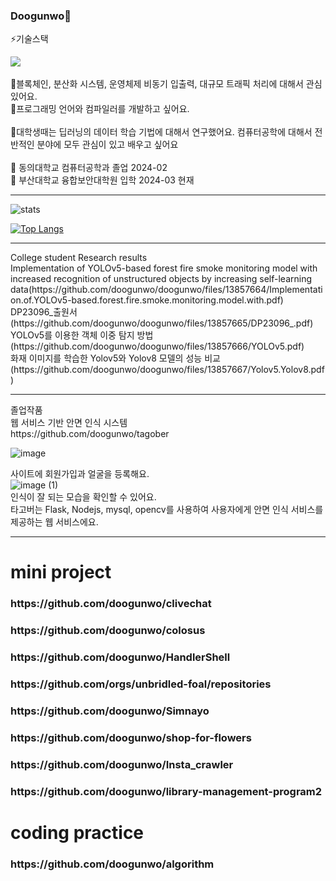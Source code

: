 ### Doogunwo👋
<!--
**doogunwo/doogunwo** is a ✨ _special_ ✨ repository because its `README.md` (this file) appears on your GitHub profile.

Here are some ideas to get you started:

- 🔭 I’m currently working on ...
- 🌱 I’m currently learning ...
- 👯 I’m looking to collaborate on ...
- 🤔 I’m looking for help with ...
- 💬 Ask me about ...
- 📫 How to reach me: ...
- 😄 Pronouns: ...
- ⚡ Fun fact: ...
-->
⚡기술스택
<div>
 <img src="https://img.shields.io/badge/Java-007396?style=for-the-badge&logo=Java&logoColor=white"> 
</div>
<br>
💬블록체인, 분산화 시스템, 운영체제 비동기 입출력, 대규모 트래픽 처리에 대해서 관심 있어요.
<br>
💬프로그래밍 언어와 컴파일러를 개발하고 싶어요.
<br>
<br>
🌱대학생때는 딥러닝의 데이터 학습 기법에 대해서 연구했어요. 컴퓨터공학에 대해서 전반적인 분야에 모두 관심이 있고 배우고 싶어요
<br>
<br>
🔭 동의대학교 컴퓨터공학과 졸업 2024-02
<br>
🔭 부산대학교 융합보안대학원 입학 2024-03 현재
<br>



<hr>
<div>
 
 ![stats](https://github-readme-stats.vercel.app/api?username=doogunwo&show_icons=true&theme=transparent)

[![Top Langs](https://github-readme-stats.vercel.app/api/top-langs/?username=doogunwo&layout=compact&theme=nord&hide_border=true)](https://github.com/doogunwo)
 
</div>

<hr>
College student Research results
<br>
Implementation of YOLOv5-based forest fire smoke monitoring model with increased recognition of unstructured objects by increasing self-learning data(https://github.com/doogunwo/doogunwo/files/13857664/Implementation.of.YOLOv5-based.forest.fire.smoke.monitoring.model.with.pdf)
<br>
DP23096_출원서(https://github.com/doogunwo/doogunwo/files/13857665/DP23096_.pdf)
<br>
YOLOv5를 이용한 객체 이중 탐지 방법(https://github.com/doogunwo/doogunwo/files/13857666/YOLOv5.pdf)
<br>
화재 이미지를 학습한 Yolov5와 Yolov8 모델의 성능 비교(https://github.com/doogunwo/doogunwo/files/13857667/Yolov5.Yolov8.pdf)
<br>

<hr>
졸업작품 
<br>
웹 서비스 기반 안면 인식 시스템 
<br>
https://github.com/doogunwo/tagober
<br>

![image](https://github.com/doogunwo/doogunwo/assets/87505243/fa8c2515-1698-49e1-b222-0f6b302d385e)




사이트에 회원가입과 얼굴을 등록해요.
<br>
![image (1)](https://github.com/doogunwo/doogunwo/assets/87505243/65154c61-a0ab-4edd-828a-445175c6fbef)
<br>
인식이 잘 되는 모습을 확인할 수 있어요.
<br>
타고버는 Flask, Nodejs, mysql, opencv를 사용하여 사용자에게 안면 인식 서비스를 제공하는 웹 서비스에요.
<hr>
<h1>
  mini project
  <h3>https://github.com/doogunwo/clivechat</h3>
  <h3>https://github.com/doogunwo/colosus</h3>
  <h3>https://github.com/doogunwo/HandlerShell</h3>
  <h3>https://github.com/orgs/unbridled-foal/repositories</h3>
  <h3>https://github.com/doogunwo/Simnayo</h3>
  <h3>https://github.com/doogunwo/shop-for-flowers</h3>
  <h3>https://github.com/doogunwo/Insta_crawler</h3>
  <h3>https://github.com/doogunwo/library-management-program2</h3>
</h1>

<h1>
  coding practice
  <h3>https://github.com/doogunwo/algorithm</h3>
</h1>

